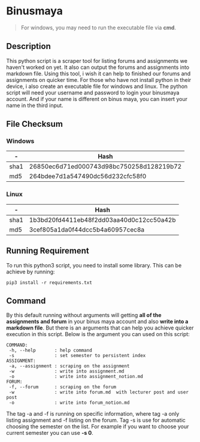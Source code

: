 # Binusmaya

> For windows, you may need to run the executable file via **cmd**.

## Description
This python script is a scraper tool for listing forums and assignments we haven't worked on yet. It also can output the forums and assignments into markdown file. Using this tool, i wish it can help to finished our forums and assignments on quicker time. For those who have not install python in their device, i also create an executable file for windows and linux.
The python script will need your username and password to login your binusmaya account. And if your name is different on binus maya, you can insert your name in the third input.

## File Checksum

### Windows
| - | Hash |
| --- | ----|
| sha1 | 26850ec6d71ed000743d98bc750258d128219b72 |
| md5 | 264bdee7d1a547490dc56d232cfc58f0 |

### Linux
| - | Hash |
| --- | ----|
| sha1 | 1b3bd20fd4411eb48f2dd03aa40d0c12cc50a42b |
| md5 | 3cef805a1da0f44dcc5b4a60957cec8a |

## Running Requirement
To run this python3 script, you need to install some library. This can be achieve by running:
```
pip3 install -r requirements.txt
```

## Command
By this default running without arguments will getting **all of the assignments and forum** in your binus maya account and also **write into a markdown file**. But there is an arguments that can help you achieve quicker execution in this script. Below is the argument you can used on this script:

```
COMMAND:
 -h, --help       : help command
 -s               : set semester to persistent index
ASSIGNMENT:
 -a, --assignment : scraping on the assignment
 -w               : write into assignment.md
 -o               : write into assignment_notion.md
FORUM:
 -f, --forum      : scraping on the forum
 -w               : write into forum.md  with lecturer post and user post
 -o               : write into forum_notion.md
```

The tag -a and -f is running on specific information, where tag -a only listing assignment and -f listing on the forum. Tag -s is use for automatic choosing the semester on the list. For example if you want to choose your current semester you can use **-s 0**.

